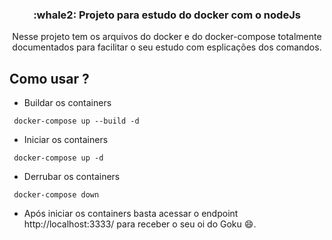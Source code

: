 
<h3 align="center">
  :whale2: Projeto para estudo do docker com o nodeJs
</h3>

<p align="center">
  Nesse projeto tem os arquivos do docker e do docker-compose totalmente documentados para facilitar o seu estudo com esplicações dos comandos.
</p>

## Como usar ?

- Buildar os containers
```
 docker-compose up --build -d
```

- Iniciar os containers
```
 docker-compose up -d
```

- Derrubar os containers
```
 docker-compose down
```

- Após iniciar os containers basta acessar o endpoint http://localhost:3333/ para receber o seu oi do Goku :smile:.
